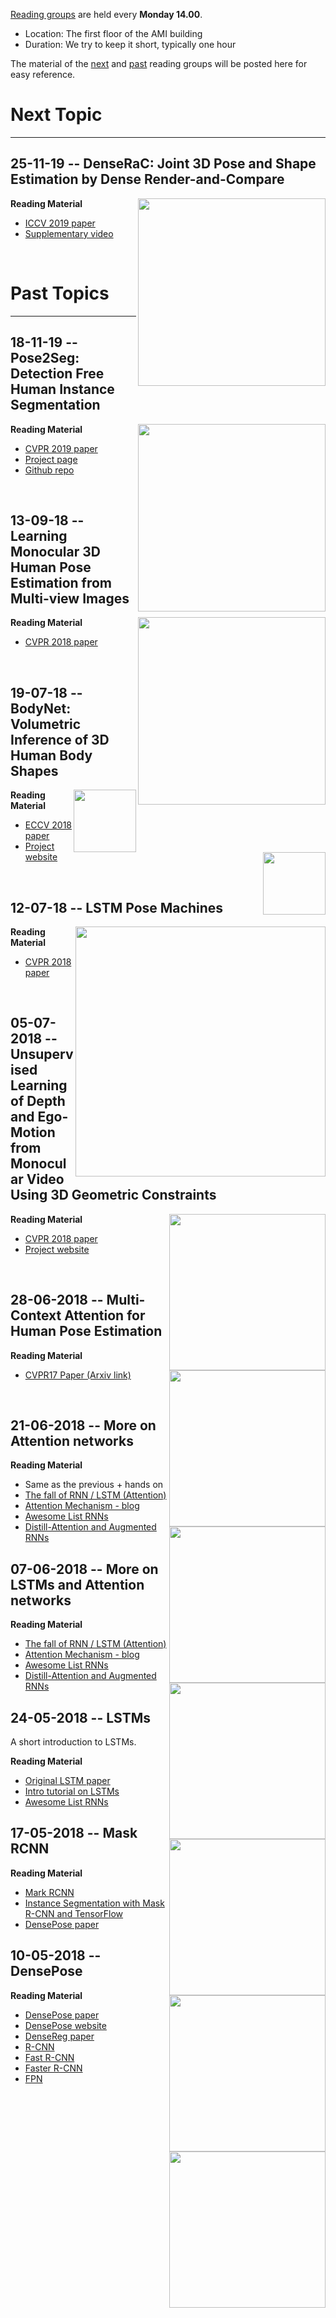 [Reading groups](https://forth-modelbasedtracker.github.io/reading_group/) are held every **Monday 14.00**.
 - Location: The first floor of the AMI building
 - Duration: We try to keep it short, typically one hour

The material of the [next](#next-topic) and [past](#past-topics) reading groups will be posted here for easy reference.

# Next Topic
---

## 25-11-19 -- DenseRaC: Joint 3D Pose and Shape Estimation by Dense Render-and-Compare
<img align="right" width="300" src="https://www.youtube.com/watch?v=vQXQXl2wNCE">

**Reading Material**

 - [ICCV 2019 paper](https://arxiv.org/abs/1910.00116)
 - [Supplementary video](https://www.youtube.com/watch?v=vQXQXl2wNCE)
 
 <br/>



# Past Topics
---

## 18-11-19 -- Pose2Seg: Detection Free Human Instance Segmentation
<img align="right" width="300" src="https://raw.githubusercontent.com/liruilong940607/Pose2Seg/master/figures/pipeline.jpg">

**Reading Material**

 - [CVPR 2019 paper](https://arxiv.org/abs/1803.10683)
 - [Project page](http://www.liruilong.cn/projects/pose2seg/index.html)
 - [Github repo](https://github.com/liruilong940607/Pose2Seg)
 
 <br/>

## 13-09-18 -- Learning Monocular 3D Human Pose Estimation from Multi-view Images
<img align="right" width="300" src="https://i.ytimg.com/vi/WYeo7QdWLHs/maxresdefault.jpg">

**Reading Material**

 - [CVPR 2018 paper](http://openaccess.thecvf.com/content_cvpr_2018/CameraReady/2355.pdf)
 
 <br/>

## 19-07-18 -- BodyNet: Volumetric Inference of 3D Human Body Shapes
<img align="right" width="100" src="https://www.di.ens.fr/willow/research/bodynet/images/bodynet.gif">
<img align="right" width="100" src="https://www.di.ens.fr/willow/research/bodynet/images/bodynet.png">

**Reading Material**

 - [ECCV 2018 paper](https://arxiv.org/pdf/1804.04875.pdf)
 - [Project website](https://www.di.ens.fr/willow/research/bodynet/)
 
 <br/>


## 12-07-18 -- LSTM Pose Machines
<img align="right" width="400" src="https://github.com/lawy623/LSTM_Pose_Machines/raw/master/figs/img.png">

**Reading Material**

 - [CVPR 2018 paper](http://openaccess.thecvf.com/content_cvpr_2018/papers/Luo_LSTM_Pose_Machines_CVPR_2018_paper.pdf)
 
 <br/>
 

## 05-07-2018 -- Unsupervised Learning of Depth and Ego-Motion from Monocular Video Using 3D Geometric Constraints
<img align="right" width="250" src="http://cvrlcode.ics.forth.gr/web_share/vid2depth.gif">

**Reading Material**
 - [CVPR 2018 paper](http://openaccess.thecvf.com/content_cvpr_2018/papers/Mahjourian_Unsupervised_Learning_of_CVPR_2018_paper.pdf)
 - [Project website](https://sites.google.com/view/vid2depth)

<br/>


## 28-06-2018 -- Multi-Context Attention for Human Pose Estimation
<img align="right" width="250" src="http://www.ee.cuhk.edu.hk/~xchu/files/cvpr17_logo.png"> 

**Reading Material**
  - [CVPR17 Paper (Arxiv link)](https://arxiv.org/pdf/1702.07432.pdf)

<br/>

## 21-06-2018 -- More on Attention networks
<img align="right" width="250" src="https://cdn-images-1.medium.com/max/800/1*I5s9DOjKW3QTKaT0tHrNLg.png"> 

**Reading Material**
 - Same as the previous + hands on
  - [The fall of RNN / LSTM (Attention)](https://towardsdatascience.com/the-fall-of-rnn-lstm-2d1594c74ce0)
  - [Attention  Mechanism - blog](https://blog.heuritech.com/2016/01/20/attention-mechanism/)
  - [Awesome List RNNs](https://github.com/kjw0612/awesome-rnn)
  - [Distill-Attention and Augmented RNNs](https://distill.pub/2016/augmented-rnns)


## 07-06-2018 -- More on LSTMs and Attention networks
<img align="right" width="250" src="https://cdn-images-1.medium.com/max/800/1*I5s9DOjKW3QTKaT0tHrNLg.png"> 

**Reading Material**

 - [The fall of RNN / LSTM (Attention)](https://towardsdatascience.com/the-fall-of-rnn-lstm-2d1594c74ce0)
 - [Attention  Mechanism - blog](https://blog.heuritech.com/2016/01/20/attention-mechanism/)
 - [Awesome List RNNs](https://github.com/kjw0612/awesome-rnn)
 - [Distill-Attention and Augmented RNNs](https://distill.pub/2016/augmented-rnns)


## 24-05-2018 -- LSTMs
A short introduction to LSTMs.
<img align="right" width="250" src="http://colah.github.io/posts/2015-08-Understanding-LSTMs/img/LSTM3-chain.png">

**Reading Material**
 - [Original LSTM paper](http://www.bioinf.jku.at/publications/older/2604.pdf)
 - [Intro tutorial on LSTMs](http://colah.github.io/posts/2015-08-Understanding-LSTMs/)
 - [Awesome List RNNs](https://github.com/kjw0612/awesome-rnn)


## 17-05-2018 -- Mask RCNN 

<img align="right" width="250" src="https://image.slidesharecdn.com/pr057maskrcnn-180107092616/95/pr057-mask-rcnn-26-638.jpg?cb=1515317235">

**Reading Material**
 - [Mark RCNN](https://arxiv.org/abs/1703.06870)
 - [Instance Segmentation with Mask R-CNN and TensorFlow](https://engineering.matterport.com/splash-of-color-instance-segmentation-with-mask-r-cnn-and-tensorflow-7c761e238b46)
- [DensePose paper](https://arxiv.org/abs/1802.00434)


## 10-05-2018 -- DensePose 

<img align="right" width="250" src="http://densepose.org/img/coords.png">

**Reading Material**
- [DensePose paper](https://arxiv.org/abs/1802.00434)
- [DensePose website](http://densepose.org/)
- [DenseReg paper](https://arxiv.org/pdf/1612.01202.pdf)
- [R-CNN](http://citeseerx.ist.psu.edu/viewdoc/download;jsessionid=AF8817DD0F70B32AA08B2ECBBA8099FA?doi=10.1.1.715.2453&rep=rep1&type=pdf)
- [Fast R-CNN](https://arxiv.org/abs/1504.08083)
- [Faster R-CNN](https://arxiv.org/abs/1506.01497)
- [FPN](https://arxiv.org/abs/1612.03144)
